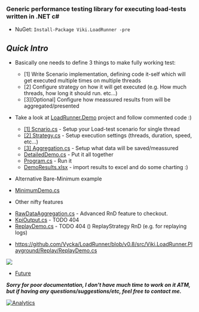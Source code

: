 ### Generic performance testing library for executing load-tests written in .NET c# ###
* NuGet: `Install-Package Viki.LoadRunner -pre`

## *Quick Intro*
* Basically one needs to define 3 things to make fully working test:
  - [1] Write Scenario implementation, defining code it-self which will get executed multiple times on multiple threads
  - [2] Configure strategy on how it will get executed (e.g. How much threads, how long it should run. etc...)
  - [3][Optional] Configure how meassured results from will be aggregated/presented
  
* Take a look at [LoadRunner.Demo](/demo) project and follow commented code :)
  - [[1] Scnario.cs](/demo/Detailed/Scenario.cs) - Setup your Load-test scenario for single thread
  - [[2] Strategy.cs](/demo/Detailed/Strategy.cs) - Setup execution settings (threads, duration, speed, etc...)
  - [[3] Aggregation.cs](/demo/Detailed/Aggregation.cs) - Setup what data will be saved/meassured
  - [DetailedDemo.cs](/demo/Detailed/QuickIntroLoadTest.cs) - Put it all together
  - [Program.cs](/demo/Program.cs) - Run it
  - [DemoResults.xlsx](/demo/DemoResults.xlsx) - import results to excel and do some charting :)
  
 * Alternative Bare-Minimum example
  - [MinimumDemo.cs](/demo/Minimum/MinimumDemo.cs)
  
   
 * Other nifty features   
  - [RawDataAggregation.cs](/demo/Features/RawDataAggregation.cs) - Advanced RnD feature to checkout.
  - [KpiOutput.cs](/demo/Features/KpiOutput.cs) - TODO 404
  - [ReplayDemo.cs](/demo/Features/ReplayDemo.cs) - TODO 404 ()
ReplayStrategy RnD (e.g. for replaying logs)
 * https://github.com/Vycka/LoadRunner/blob/v0.8/src/Viki.LoadRunner.Playground/Replay/ReplayDemo.cs
  
![](https://raw.githubusercontent.com/Vycka/LoadRunner/master/diagrams/Architecture.png)
* [Future](../../wiki/TODOs)

***Sorry for poor documentation, I don't have much time to work on it ATM, but if having any questions/suggestions/etc, feel free to contact me.***

[![Analytics](https://ga-beacon.appspot.com/UA-71045586-1/LoadRunner/readme?pixel)](https://github.com/Vycka/LoadRunner)
